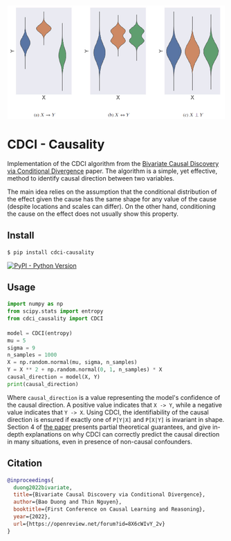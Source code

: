 ![Alt text](/cdci.png?raw=true "Title")

# CDCI - Causality

Implementation of the CDCI algorithm from the [Bivariate Causal Discovery via Conditional Divergence](https://openreview.net/forum?id=8X6cWIvY_2v) paper. The algorithm is a simple, yet effective, method to identify causal direction between two variables.

The main idea relies on the assumption that the conditional distribution of the effect given the cause has the same shape for any value of the cause (despite locations and scales can differ). On the other hand, conditioning the cause on the effect does not usually show this property.

## Install

```bash
$ pip install cdci-causality
```

[![PyPI - Python Version](https://img.shields.io/pypi/v/cdci-causality?style=flat&colorA=0f0f0f&colorB=0f0f0f)](https://pypi.org/project/cdci-causality/)

## Usage

```python
import numpy as np
from scipy.stats import entropy
from cdci_causality import CDCI

model = CDCI(entropy)
mu = 5
sigma = 9
n_samples = 1000
X = np.random.normal(mu, sigma, n_samples)
Y = X ** 2 + np.random.normal(0, 1, n_samples) * X
causal_direction = model(X, Y)
print(causal_direction)
```

Where `causal_direction` is a value representing the model's confidence of the causal direction. A positive value indicates that `X -> Y`, while a negative value indicates that `Y -> X`. Using CDCI, the identifiability of the causal direction is ensured if exactly one of `P[Y|X]` and `P[X|Y]` is invariant in shape. Section 4 of [the paper](https://openreview.net/forum?id=8X6cWIvY_2v) presents partial theoretical guarantees, and give in-depth explanations on why CDCI can correctly predict the causal direction in many situations, even in presence of non-causal confounders.

## Citation

```bibtex
@inproceedings{
  duong2022bivariate,
  title={Bivariate Causal Discovery via Conditional Divergence},
  author={Bao Duong and Thin Nguyen},
  booktitle={First Conference on Causal Learning and Reasoning},
  year={2022},
  url={https://openreview.net/forum?id=8X6cWIvY_2v}
}
```
